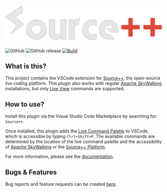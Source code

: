 # ![](https://github.com/sourceplusplus/live-platform/blob/master/.github/media/sourcepp_logo.svg)

![GitHub](https://img.shields.io/github/license/sourceplusplus/interface-vscode)
![GitHub release](https://img.shields.io/github/v/release/sourceplusplus/interface-vscode?include_prereleases)
[![Build](https://github.com/sourceplusplus/interface-vscode/actions/workflows/build.yml/badge.svg)](https://github.com/sourceplusplus/interface-vscode/actions/workflows/build.yml)

## What is this?

<!-- Plugin description -->

This project contains the VSCode extension for [Source++](https://github.com/sourceplusplus/live-platform), the open-source live coding platform. This plugin also works with regular [Apache SkyWalking](https://github.com/apache/skywalking) installations, but only [Live View](https://docs.sourceplus.plus/features/live-views/) commands are supported.

<!-- Plugin description end -->

## How to use?

Install this plugin via the Visual Studio Code Marketplace by searching for: `Source++`.

Once installed, this plugin adds the [Live Command Palette](https://docs.sourceplus.plus/features/live-commands/#live-command-palette) to VSCode, which is accessible by typing `Ctrl+Shift+P`. The available commands are determined by the location of the live command palette and the accessibility of [Apache SkyWalking](https://github.com/apache/skywalking) or the [Source++ Platform](https://github.com/sourceplusplus/live-platform).

For more information, please see the [documentation](https://docs.sourceplus.plus/features/).

## Bugs & Features

Bug reports and feature requests can be created [here](https://github.com/sourceplusplus/live-platform/issues).